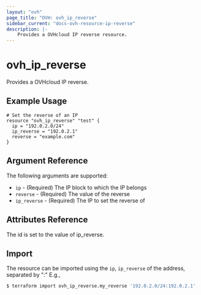 ```yaml
---
layout: "ovh"
page_title: "OVH: ovh_ip_reverse"
sidebar_current: "docs-ovh-resource-ip-reverse"
description: |-
    Provides a OVHcloud IP reverse resource.
---
```


# ovh_ip_reverse

Provides a OVHcloud IP reverse.

## Example Usage

```hcl
# Set the reverse of an IP
resource "ovh_ip_reverse" "test" {
  ip = "192.0.2.0/24"
  ip_reverse = "192.0.2.1"
  reverse = "example.com"
}
```

## Argument Reference

The following arguments are supported:

* `ip` - (Required) The IP block to which the IP belongs
* `reverse` - (Required) The value of the reverse
* `ip_reverse` - (Required) The IP to set the reverse of

## Attributes Reference

The id is set to the value of ip_reverse.

## Import

The resource can be imported using the `ip`, `ip_reverse` of the address, separated by ":" E.g.,

```bash
$ terraform import ovh_ip_reverse.my_reverse '192.0.2.0/24:192.0.2.1'
```
